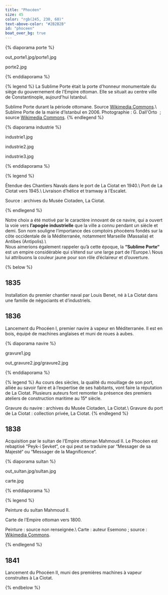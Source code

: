 ```yaml
---
title: "Phocéen"
size: 45
color: "rgb(245, 230, 60)"
text-above-color: "#2B2B2B"
id: "phoceen"
boat_over_bg: true
---
```


{% diaporama porte %}

out_porte1.jpg/porte1.jpg

porte2.jpg

{% enddiaporama %}

{% legend %}
La Sublime Porte était la porte d'honneur monumentale du siège du gouvernement de l'Empire ottoman. Elle se situait au centre ville de Constantinople, aujourd'hui Istanbul.

Sublime Porte durant la période ottomane. Source [Wikimedia Commons](https://commons.wikimedia.org/wiki/File:Bab-i_Ali.jpg).\\
Sublime Porte de la mairie d’Istanbul en 2006. Photographie&nbsp;: G. Dall'Orto &nbsp;; source [Wikimedia Commons](https://commons.wikimedia.org/wiki/File:DSC04009_Istanbul_-_La_Sublime_Porta_-_Foto_G._Dall%27Orto_25-5-2006.jpg).
{% endlegend %}

{% diaporama industrie %}

industrie1.jpg

industrie2.jpg

industrie3.jpg

{% enddiaporama %}

{% legend %}

Étendue des Chantiers Navals dans le port de La Ciotat en 1940.\\
Port de La Ciotat vers 1945.\\
Livraison d’hélice et tramway à l’Escalet.

Source&nbsp;: archives du Musée Ciotaden, La Ciotat.

{% endlegend %}

Notre choix a été motivé par le caractère innovant de ce navire, qui a ouvert la voie vers **l’apogée industrielle** que la ville a connu pendant un siècle et demi. Son nom souligne l’importance des comptoirs phocéens fondés sur la côte occidentale de la Méditerranée, notamment Marseille (Massalia) et Antibes (Antipolis).\\    
Nous aimerions également rappeler qu’à cette époque, la **“Sublime Porte“** est un empire considérable qui s’étend sur une large part de l’Europe.\\
Nous lui attribuons la couleur jaune pour son rôle d’éclaireur et d’ouverture.

{% below %}

1835
----

Installation du premier chantier naval par Louis Benet, né à La Ciotat dans une famille de négociants et d’industriels.

1836
----

Lancement du Phocéen&nbsp;I, premier navire à vapeur en Méditerranée. Il est en bois, équipé de machines anglaises et muni de roues à aubes.

{% diaporama navire %}

gravure1.jpg

out_gravure2.jpg/gravure2.jpg

{% enddiaporama %}

{% legend %}
Au cours des siècles, la qualité du mouillage de son port, alliée au savoir faire et à l’expertise de ses habitants, vont faire la réputation de La Ciotat. Plusieurs auteurs font remonter la présence des premiers ateliers de construction maritime au 15ᵉ siècle.

Gravure du navire&nbsp;: archives du Musée Ciotaden, La Ciotat.\\
Gravure du port de La Ciotat&nbsp;: collection privée, La Ciotat.
{% endlegend %}


1838
--------------

Acquisition par le  sultan de l’Empire ottoman Mahmoud&nbsp;II. Le Phocéen est rebaptisé “Peyk-i Șevket“, ce qui peut se traduire par “Messager de sa Majesté“ ou “Messager de la Magnificence“.

{% diaporama sultan %}

out_sultan.jpg/sultan.jpg

carte.jpg

{% enddiaporama %}

{% legend %}

Peinture du sultan Mahmoud&nbsp;II.

Carte de l’Empire ottoman vers 1800.

Peinture&nbsp;: source non renseignée.\\
Carte&nbsp;: auteur Esemono&nbsp;; source&nbsp;: [Wikimedia Commons](https://commons.wikimedia.org/wiki/Main_Page?uselang=fr).

{% endlegend %}


1841
--------------

Lancement du Phocéen&nbsp;II, muni des premières machines à vapeur construites à La Ciotat.

{% endbelow %}
